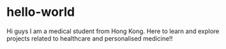 # hello-world
Hi guys
I am a medical student from Hong Kong. Here to learn and explore projects related to healthcare and personalised medicine!! 
